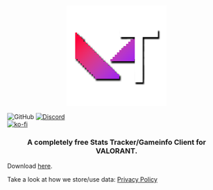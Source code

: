 <p align="center"><img width="230px" src="iconss/VALTracker_Logo_default.png"></p>

![GitHub](https://img.shields.io/github/license/VALTracker/DesktopClient?label=License) [![Discord](https://img.shields.io/discord/927898163094900777?color=%235865F2&label=Our%20Discord)](https://discord.gg/aJfQ4yHysG)<br> [![ko-fi](https://ko-fi.com/img/githubbutton_sm.svg)](https://ko-fi.com/J3J2BUBT8)

<h3 align="center">A completely free Stats Tracker/Gameinfo Client for VALORANT.</h3>

Download [here](https://valtracker.gg/).

Take a look at how we store/use data: [Privacy Policy](https://valtracker.gg/privacy)
